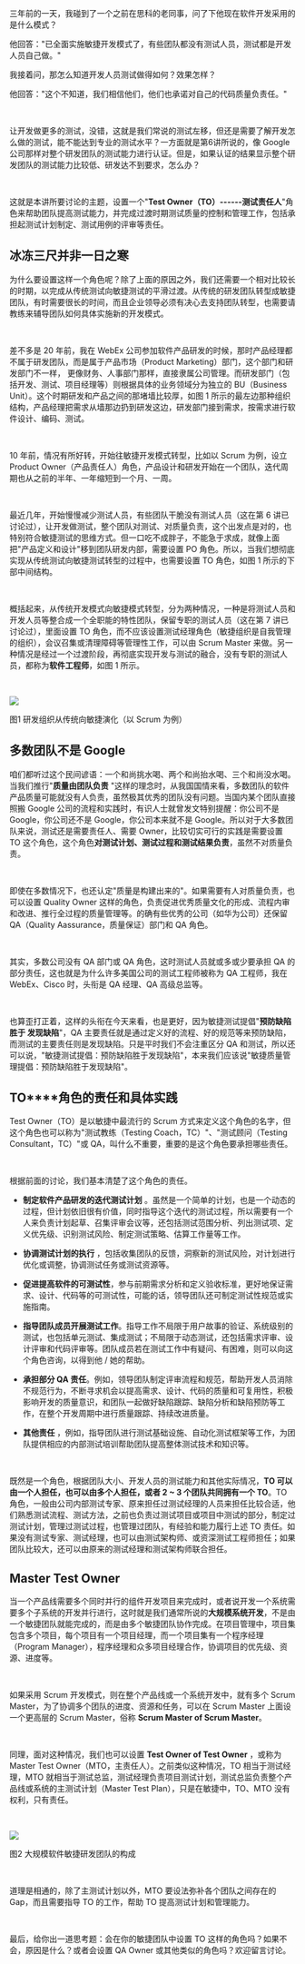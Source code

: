 三年前的一天，我碰到了一个之前在思科的老同事，问了下他现在软件开发采用的是什么模式？  

他回答："已全面实施敏捷开发模式了，有些团队都没有测试人员，测试都是开发人员自己做。"

我接着问，那怎么知道开发人员测试做得如何？效果怎样？

他回答："这个不知道，我们相信他们，他们也承诺对自己的代码质量负责任。"

<br />

让开发做更多的测试，没错，这就是我们常说的测试左移，但还是需要了解开发怎么做的测试，能不能达到专业的测试水平？一方面就是第6讲所说的，像 Google 公司那样对整个研发团队的测试能力进行认证。但是，如果认证的结果显示整个研发团队的测试能力比较低、研发达不到要求，怎么办？

<br />

这就是本讲所要讨论的主题，设置一个"**Test Owner（TO）------测试责任人**"角色来帮助团队提高测试能力，并完成过渡时期测试质量的控制和管理工作，包括承担起测试计划制定、测试用例的评审等责任。

**冰冻三尺并非一日之寒**
--------------

为什么要设置这样一个角色呢？除了上面的原因之外，我们还需要一个相对比较长的时期，以完成从传统测试向敏捷测试的平滑过渡。从传统的研发团队转型成敏捷团队，有时需要很长的时间，而且企业领导必须有决心去支持团队转型，也需要请教练来辅导团队如何具体实施新的开发模式。

<br />

差不多是 20 年前，我在 WebEx 公司参加软件产品研发的时候，那时产品经理都不属于研发团队，而是属于产品市场（Product Marketing）部门，这个部门和研发部门不一样， 更像财务、人事部门那样，直接隶属公司管理。而研发部门（包括开发、测试、项目经理等）则根据具体的业务领域分为独立的 BU（Business Unit）。这个时期研发和产品之间的那堵墙比较厚，如图 1 所示的最左边那种组织结构，产品经理把需求从墙那边扔到研发这边，研发部门接到需求，按需求进行软件设计、编码、测试。

<br />

10 年前，情况有所好转，开始往敏捷开发模式转型，比如以 Scrum 为例，设立 Product Owner（产品责任人）角色，产品设计和研发开始在一个团队，迭代周期也从之前的半年、一年缩短到一个月、一周。

<br />

最近几年，开始慢慢减少测试人员，有些团队干脆没有测试人员（这在第 6 讲已讨论过），让开发做测试，整个团队对测试、对质量负责，这个出发点是对的，也特别符合敏捷测试的思维方式。但一口吃不成胖子，不能急于求成，就像上面把"产品定义和设计"移到团队研发内部，需要设置 PO 角色。所以，当我们想彻底实现从传统测试向敏捷测试转型的过程中，也需要设置 TO 角色，如图 1 所示的下部中间结构。

<br />

概括起来，从传统开发模式向敏捷模式转型，分为两种情况，一种是将测试人员和开发人员等整合成一个全职能的特性团队，保留专职的测试人员（这在第 7 讲已讨论过），里面设置 TO 角色，而不应该设置测试经理角色（敏捷组织是自我管理的组织），会议召集或清理障碍等管理性工作，可以由 Scrum Master 来做。另一种情况是经过一个过渡阶段，再彻底实现开发与测试的融合，没有专职的测试人员，都称为**软件工程师**，如图 1 所示。

<br />

![](https://s0.lgstatic.com/i/image3/M01/6D/CB/Cgq2xl5eH-eAdcX0AAVtUaK_J8w145.png)

图1 研发组织从传统向敏捷演化（以 Scrum 为例）

**多数团队不是 Google**
-----------------

咱们都听过这个民间谚语：一个和尚挑水喝、两个和尚抬水喝、三个和尚没水喝。当我们推行"**质量由团队负责** "这样的理念时，从我国国情来看，多数团队的软件产品质量可能就没有人负责，虽然极其优秀的团队没有问题。当国内某个团队直接照搬 Google 公司的流程和实践时，有识人士就曾发文特别提醒：你公司不是 Google，你公司还不是 Google，你公司本来就不是 Google。所以对于大多数团队来说，测试还是需要责任人、需要 Owner，比较切实可行的实践是需要设置 TO 这个角色，这个角色**对测试计划、测试过程和测试结果负责**，虽然不对质量负责。

<br />

即使在多数情况下，也还认定"质量是构建出来的"。如果需要有人对质量负责，也可以设置 Quality Owner 这样的角色，负责促进优秀质量文化的形成、流程内审和改进、推行全过程的质量管理等。的确有些优秀的公司（如华为公司）还保留 QA（Quality Aassurance，质量保证）部门和 QA 角色。

<br />

其实，多数公司没有 QA 部门或 QA 角色，这时测试人员就或多或少要承担 QA 的部分责任，这也就是为什么许多美国公司的测试工程师被称为 QA 工程师，我在 WebEx、Cisco 时，头衔是 QA 经理、QA 高级总监等。

<br />

也算歪打正着，这样的头衔在今天来看，也是更好，因为敏捷测试提倡"**预防缺陷 胜于 发现缺陷**"，QA 主要责任就是通过定义好的流程、好的规范等来预防缺陷，而测试的主要责任则是发现缺陷。只是平时我们不会注重区分 QA 和测试，所以还可以说，"敏捷测试提倡：预防缺陷胜于发现缺陷"，本来我们应该说"敏捷质量管理提倡：预防缺陷胜于发现缺陷"。

**TO****角色的责任和具体实践**
--------------------

Test Owner（TO）是以敏捷中最流行的 Scrum 方式来定义这个角色的名字，但这个角色也可以称为"测试教练（Testing Coach，TC）"、"测试顾问（Testing Consultant，TC）"或 QA，叫什么不重要，重要的是这个角色要承担哪些责任。

<br />

根据前面的讨论，我们基本清楚了这个角色的责任。

* **制定软件产品研发的迭代测试计划** 。虽然是一个简单的计划，也是一个动态的过程，但计划依旧很有价值，同时指导这个迭代的测试过程，所以需要有一个人来负责计划起草、召集评审会议等，还包括测试范围分析、列出测试项、定义优先级、识别测试风险、制定测试策略、估算工作量等工作。

* **协调测试计划的执行** ，包括收集团队的反馈，洞察新的测试风险，对计划进行优化或调整，协调测试任务或测试资源等。

* **促进提高软件的可测试性**，参与前期需求分析和定义验收标准，更好地保证需求、设计、代码等的可测试性，可能的话，领导团队还可制定测试性规范或实施指南。

* **指导团队成员开展测试工作**。指导工作不局限于用户故事的验证、系统级别的测试，也包括单元测试、集成测试；不局限于动态测试，还包括需求评审、设计评审和代码评审等。团队成员若在测试工作中有疑问、有困难，则可以向这个角色咨询，以得到他 / 她的帮助。

* **承担部分 QA 责任**。例如，领导团队制定评审流程和规范，帮助开发人员消除不规范行为，不断寻求机会以提高需求、设计、代码的质量和可复用性，积极影响开发的质量意识，和团队一起做好缺陷跟踪、缺陷分析和缺陷预防等工作，在整个开发周期中进行质量跟踪、持续改进质量。

* **其他责任** ，例如，指导团队进行测试基础设施、自动化测试框架等工作，为团队提供相应的内部测试培训帮助团队提高整体测试技术和知识等。

<br />

既然是一个角色，根据团队大小、开发人员的测试能力和其他实际情况，**TO 可以由一个人担任，也可以由多个人担任，或者 2 \~ 3 个团队共同拥有一个 TO**。TO 角色，一般由公司内部测试专家、原来担任过测试经理的人员来担任比较合适，他们熟悉测试流程、测试方法，之前也负责过测试项目或项目中测试的部分，制定过测试计划，管理过测试过程，也管理过团队，有经验和能力履行上述 TO 责任。如果没有测试专家、测试经理，也可以由测试架构师、或资深测试工程师担任；如果团队比较大，还可以由原来的测试经理和测试架构师联合担任。

**Master Test Owner**
---------------------

当一个产品线需要多个同时并行的组件开发项目来完成时，或者说开发一个系统需要多个子系统的开发并行进行，这时就是我们通常所说的**大规模系统开发**，不是由一个敏捷团队就能完成的，而是由多个敏捷团队协作完成。在项目管理中，项目集包含多个项目，每个项目有一个项目经理，而一个项目集有一个程序经理（Program Manager），程序经理和众多项目经理合作，协调项目的优先级、资源、进度等。

<br />

如果采用 Scrum 开发模式，则在整个产品线或一个系统开发中，就有多个 Scrum Master，为了协调多个团队的进度、资源和任务，可以在 Scrum Master 上面设一个更高层的 Scrum Master，俗称 **Scrum Master of Scrum Master**。

<br />

同理，面对这种情况，我们也可以设置 **Test Owner of Test Owner** ，或称为 Master Test Owner（MTO，主责任人）。之前类似这种情况，TO 相当于测试经理，MTO 就相当于测试总监，测试经理负责项目测试计划，测试总监负责整个产品线或系统的主测试计划（Master Test Plan），只是在敏捷中，TO、MTO 没有权利，只有责任。

<br />

![](https://s0.lgstatic.com/i/image3/M01/6D/CB/CgpOIF5eH_uASvi2AANL2NAEMxQ709.png)

图2 大规模软件敏捷研发团队的构成

<br />

道理是相通的，除了主测试计划以外，MTO 要设法弥补各个团队之间存在的 Gap，而且需要指导 TO 的工作，帮助 TO 提高测试计划和管理能力。

<br />

最后，给你出一道思考题：会在你的敏捷团队中设置 TO 这样的角色吗？如果不会，原因是什么？或者会设置 QA Owner 或其他类似的角色吗？欢迎留言讨论。

